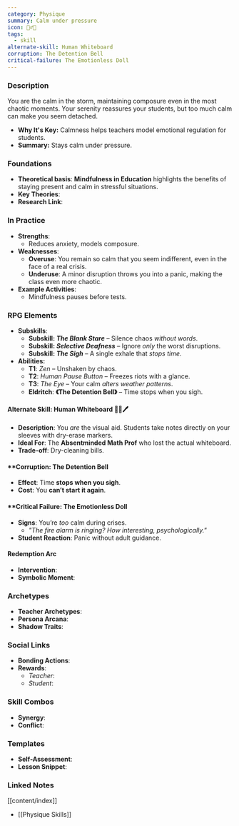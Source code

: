 ```yaml
---
category: Physique
summary: Calm under pressure
icon: 🧘‍♂️🌊
tags:
  - skill
alternate-skill: Human Whiteboard
corruption: The Detention Bell
critical-failure: The Emotionless Doll
---
```


### **Description**  
You are the calm in the storm, maintaining composure even in the most chaotic moments. Your serenity reassures your students, but too much calm can make you seem detached.
- **Why It's Key:** Calmness helps teachers model emotional regulation for students.
- **Summary:** Stays calm under pressure.

### **Foundations**  
- **Theoretical basis**: **Mindfulness in Education** highlights the benefits of staying present and calm in stressful situations.
- **Key Theories**: 
- **Research Link**: 

### **In Practice**  
- **Strengths**:  
	- Reduces anxiety, models composure.
- **Weaknesses**:  
	- **Overuse**: You remain so calm that you seem indifferent, even in the face of a real crisis.
	- **Underuse**: A minor disruption throws you into a panic, making the class even more chaotic.
- **Example Activities**:  
	- Mindfulness pauses before tests.

### **RPG Elements**  
- **Subskills**: 
	- **Subskill: _The Blank Stare_** – Silence chaos _without words_.
	- **Subskill: _Selective Deafness_** – Ignore _only_ the worst disruptions.
	- **Subskill: _The Sigh_** – A single exhale that _stops time_.
- **Abilities:**
	- **T1**: _Zen_ – Unshaken by chaos.
	- **T2**: _Human Pause Button_ – Freezes riots with a glance.
	- **T3**: _The Eye_ – Your calm _alters weather patterns_.
	- **Eldritch**: **《The Detention Bell》** – Time stops when you sigh.
#### **Alternate Skill: Human Whiteboard** 🧑‍🏫🖊️
- **Description**: You _are_ the visual aid. Students take notes directly on your sleeves with dry-erase markers.
- **Ideal For**: The **Absentminded Math Prof** who lost the actual whiteboard.
- **Trade-off**: Dry-cleaning bills.
#### **Corruption: The Detention Bell
- **Effect**: Time **stops when you sigh**.
- **Cost**: You **can’t start it again**.
#### **Critical Failure: The Emotionless Doll 
- **Signs**: You’re _too_ calm during crises.
    - _"The fire alarm is ringing? How _interesting_, psychologically."_
- **Student Reaction**: Panic without adult guidance.
#### **Redemption Arc**  
- **Intervention**: 
- **Symbolic Moment**: 

### **Archetypes**  
- **Teacher Archetypes**: 
- **Persona Arcana**: 
- **Shadow Traits**: 

### **Social Links**  
- **Bonding Actions**: 
- **Rewards**:  
  - *Teacher*: 
  - *Student*: 

### **Skill Combos**  
- **Synergy**: 
- **Conflict**:  

### **Templates**  
- **Self-Assessment**: 
- **Lesson Snippet**: 

### **Linked Notes**  
[[content/index]]
- [[Physique Skills]]